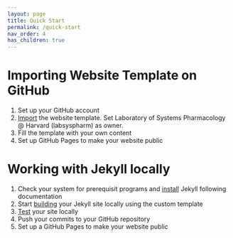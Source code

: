 ```yaml
---
layout: page
title: Quick Start
permalink: /quick-start
nav_order: 4
has_children: true
---
```


# Importing Website Template on GitHub

1. Set up your GitHub account
3. [Import](https://github.com/new/import) the website template. Set Laboratory of Systems Pharmacology @ Harvard (labsyspharm) as owner.
4. Fill the template with your own content
5. Set up GitHub Pages to make your website public

# Working with Jekyll locally

1. Check your system for prerequisit programs and [install](./local-setup.md#installing-jekyll) Jekyll following documentation
2. Start [building](./local-setup.md#setting-up-a-website-to-be-hosted-on-github) your Jekyll site locally using the custom template
3. [Test](./local-setup.md#testing-site-locally) your site locally
4. Push your commits to your GitHub repository
5. Set up a GitHub Pages to make your website public
